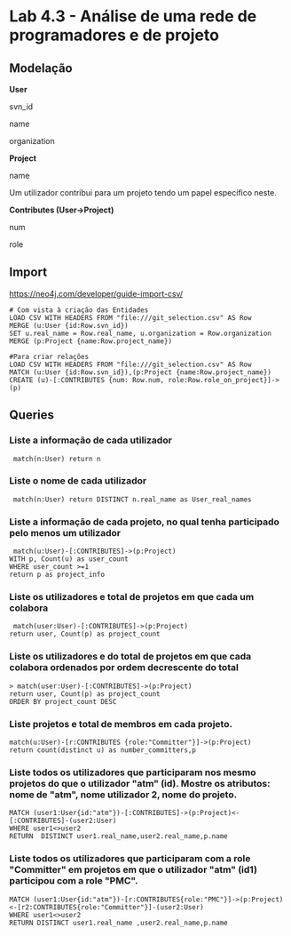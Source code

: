 # Lab 4.3 - Análise de uma rede de programadores e de projeto

## Modelação

**User**

svn_id

name

organization



**Project**

name



Um utilizador contribui para um projeto tendo um papel específico neste.

**Contributes (User->Project)**

num

role





## Import

https://neo4j.com/developer/guide-import-csv/

```
# Com vista à criação das Entidades
LOAD CSV WITH HEADERS FROM "file:///git_selection.csv" AS Row 
MERGE (u:User {id:Row.svn_id}) 
SET u.real_name = Row.real_name, u.organization = Row.organization 
MERGE (p:Project {name:Row.project_name})

#Para criar relações
LOAD CSV WITH HEADERS FROM "file:///git_selection.csv" AS Row
MATCH (u:User {id:Row.svn_id}),(p:Project {name:Row.project_name}) 
CREATE (u)-[:CONTRIBUTES {num: Row.num, role:Row.role_on_project}]->(p)
```



## Queries

### Liste a informação de cada utilizador

```
 match(n:User) return n
```

###  Liste o nome de cada utilizador

```
 match(n:User) return DISTINCT n.real_name as User_real_names
```

### Liste a informação de cada projeto, no qual tenha participado pelo menos um utilizador

```
 match(u:User)-[:CONTRIBUTES]->(p:Project)
WITH p, Count(u) as user_count
WHERE user_count >=1
return p as project_info
```

### Liste os utilizadores e total de projetos em que cada um colabora

```
 match(user:User)-[:CONTRIBUTES]->(p:Project)
return user, Count(p) as project_count 
```

### Liste os utilizadores e do total de projetos em que cada colabora ordenados por ordem decrescente do total

```
> match(user:User)-[:CONTRIBUTES]->(p:Project)
return user, Count(p) as project_count 
ORDER BY project_count DESC
```

### Liste projetos e total de membros em cada projeto.

```
match(u:User)-[r:CONTRIBUTES {role:"Committer"}]->(p:Project)
return count(distinct u) as number_committers,p
```

### Liste todos os utilizadores que participaram nos mesmo projetos do que o utilizador "atm" (id). Mostre os atributos: nome de "atm", nome utilizador 2, nome do projeto.

```
MATCH (user1:User{id:"atm"})-[:CONTRIBUTES]->(p:Project)<-[:CONTRIBUTES]-(user2:User)
WHERE user1<>user2
RETURN  DISTINCT user1.real_name,user2.real_name,p.name
```

### Liste todos os utilizadores que participaram com a role "Committer" em projetos em que o utilizador "atm" (id1) participou com a role  "PMC".

```
MATCH (user1:User{id:"atm"})-[r:CONTRIBUTES{role:"PMC"}]->(p:Project)<-[r2:CONTRIBUTES{role:"Committer"}]-(user2:User)
WHERE user1<>user2
RETURN DISTINCT user1.real_name ,user2.real_name,p.name
```

